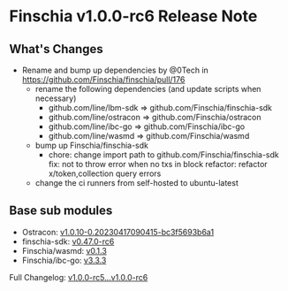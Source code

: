 # Finschia v1.0.0-rc6 Release Note

## What's Changes
* Rename and bump up dependencies by @0Tech in https://github.com/Finschia/finschia/pull/176
  * rename the following dependencies (and update scripts when necessary)
    * github.com/line/lbm-sdk => github.com/Finschia/finschia-sdk
    * github.com/line/ostracon => github.com/Finschia/ostracon
    * github.com/line/ibc-go => github.com/Finschia/ibc-go
    * github.com/line/wasmd => github.com/Finschia/wasmd
  * bump up Finschia/finschia-sdk
    * chore: change import path to github.com/Finschia/finschia-sdk
      fix: not to throw error when no txs in block
      refactor: refactor x/token,collection query errors
  * change the ci runners from self-hosted to ubuntu-latest

## Base sub modules
* Ostracon: [v1.0.10-0.20230417090415-bc3f5693b6a1](https://github.com/Finschia/ostracon/tree/bc3f5693b6a15644dd313d23760280efe7a385a8)
* finschia-sdk: [v0.47.0-rc6](https://github.com/Finschia/finschia-sdk/tree/v0.47.0-rc6)
* Finschia/wasmd: [v0.1.3](https://github.com/Finschia/wasmd/tree/v0.1.3)
* Finschia/ibc-go: [v3.3.3](https://github.com/Finschia/ibc-go/tree/v3.3.3)

Full Changelog: [v1.0.0-rc5...v1.0.0-rc6](https://github.com/Finschia/finschia/compare/v1.0.0-rc5...v1.0.0-rc6)
